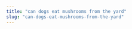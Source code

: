 ```yaml
---
title: "can dogs eat mushrooms from the yard"
slug: "can-dogs-eat-mushrooms-from-the-yard"
---
```


